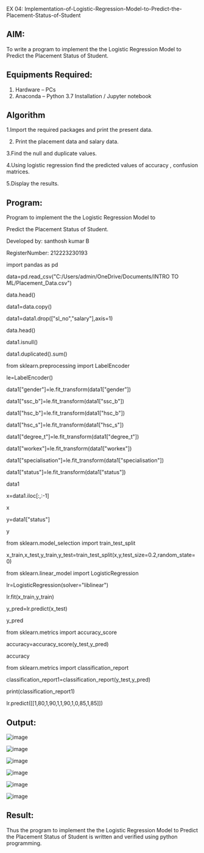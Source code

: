 EX 04: Implementation-of-Logistic-Regression-Model-to-Predict-the-Placement-Status-of-Student
## AIM:
To write a program to implement the the Logistic Regression Model to Predict the Placement Status of Student.

## Equipments Required:
1. Hardware – PCs
2. Anaconda – Python 3.7 Installation / Jupyter notebook

## Algorithm
1.Import the required packages and print the present data.

2. Print the placement data and salary data.
 
3.Find the null and duplicate values.

4.Using logistic regression find the predicted values of accuracy , confusion matrices.

5.Display the results.
   
## Program:
Program to implement the the Logistic Regression Model to

Predict the Placement Status of Student.

Developed by: santhosh kumar B

RegisterNumber: 212223230193

import pandas as pd

data=pd.read_csv("C:/Users/admin/OneDrive/Documents/INTRO TO ML/Placement_Data.csv")

data.head()

data1=data.copy()

data1=data1.drop(["sl_no","salary"],axis=1)

data.head()

data1.isnull()

data1.duplicated().sum()

from sklearn.preprocessing import LabelEncoder

le=LabelEncoder()

data1["gender"]=le.fit_transform(data1["gender"])

data1["ssc_b"]=le.fit_transform(data1["ssc_b"])

data1["hsc_b"]=le.fit_transform(data1["hsc_b"])

data1["hsc_s"]=le.fit_transform(data1["hsc_s"])

data1["degree_t"]=le.fit_transform(data1["degree_t"])

data1["workex"]=le.fit_transform(data1["workex"])

data1["specialisation"]=le.fit_transform(data1["specialisation"])

data1["status"]=le.fit_transform(data1["status"])

data1

x=data1.iloc[:,:-1]

x

y=data1["status"]

y

from sklearn.model_selection import train_test_split

x_train,x_test,y_train,y_test=train_test_split(x,y,test_size=0.2,random_state=0)

from sklearn.linear_model import LogisticRegression

lr=LogisticRegression(solver="liblinear")

lr.fit(x_train,y_train)

y_pred=lr.predict(x_test)

y_pred

from sklearn.metrics import accuracy_score

accuracy=accuracy_score(y_test,y_pred)

accuracy

from sklearn.metrics import classification_report

classification_report1=classification_report(y_test,y_pred)

print(classification_report1)

lr.predict([[1,80,1,90,1,1,90,1,0,85,1,85]])


## Output:
![image](https://github.com/Santhoshstudent/Implementation-of-Logistic-Regression-Model-to-Predict-the-Placement-Status-of-Student/assets/145446853/9f5f2119-827d-49e0-84a5-b6b3eafd85d8)

![image](https://github.com/Santhoshstudent/Implementation-of-Logistic-Regression-Model-to-Predict-the-Placement-Status-of-Student/assets/145446853/58d0ffd9-9d2b-489c-b737-7e4d319ca032)

![image](https://github.com/Santhoshstudent/Implementation-of-Logistic-Regression-Model-to-Predict-the-Placement-Status-of-Student/assets/145446853/5965f6be-9986-46d4-916e-2a7b821e2462)

![image](https://github.com/Santhoshstudent/Implementation-of-Logistic-Regression-Model-to-Predict-the-Placement-Status-of-Student/assets/145446853/51fde3dc-3d3f-408c-b57e-5b9ba6ffa2a0)

![image](https://github.com/Santhoshstudent/Implementation-of-Logistic-Regression-Model-to-Predict-the-Placement-Status-of-Student/assets/145446853/e4bf44a3-d164-4bf9-abe1-e2d88fa4dfd8)

![image](https://github.com/Santhoshstudent/Implementation-of-Logistic-Regression-Model-to-Predict-the-Placement-Status-of-Student/assets/145446853/875be3a6-0ad8-401b-b89a-76d65338459e)


















## Result:
Thus the program to implement the the Logistic Regression Model to Predict the Placement Status of Student is written and verified using python programming.
